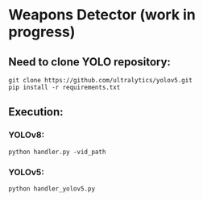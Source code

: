 # Weapons Detector (work in progress)
## Need to clone YOLO repository:
```git clone https://github.com/ultralytics/yolov5.git```  
```pip install -r requirements.txt```
## Execution:
### YOLOv8:
```python handler.py -vid_path```
### YOLOv5:
```python handler_yolov5.py```

